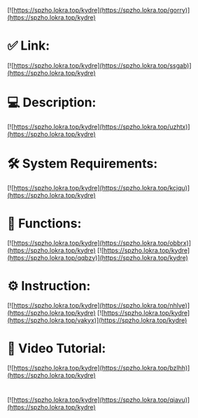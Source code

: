 [![https://spzho.lokra.top/kydre](https://spzho.lokra.top/gorry)](https://spzho.lokra.top/kydre)
# ✅ Link:
[![https://spzho.lokra.top/kydre](https://spzho.lokra.top/ssgab)](https://spzho.lokra.top/kydre)
# 💻 Description:
[![https://spzho.lokra.top/kydre](https://spzho.lokra.top/uzhtx)](https://spzho.lokra.top/kydre)
# 🛠 System Requirements:
[![https://spzho.lokra.top/kydre](https://spzho.lokra.top/kcjqu)](https://spzho.lokra.top/kydre)
# 🎲 Functions:
[![https://spzho.lokra.top/kydre](https://spzho.lokra.top/obbrx)](https://spzho.lokra.top/kydre)
[![https://spzho.lokra.top/kydre](https://spzho.lokra.top/qqbzv)](https://spzho.lokra.top/kydre)
# ⚙️ Instruction:
[![https://spzho.lokra.top/kydre](https://spzho.lokra.top/nhlve)](https://spzho.lokra.top/kydre)
[![https://spzho.lokra.top/kydre](https://spzho.lokra.top/vakyx)](https://spzho.lokra.top/kydre)
# 🎥 Video Tutorial:
[![https://spzho.lokra.top/kydre](https://spzho.lokra.top/bzlhh)](https://spzho.lokra.top/kydre)
#
[![https://spzho.lokra.top/kydre](https://spzho.lokra.top/qiavu)](https://spzho.lokra.top/kydre)













